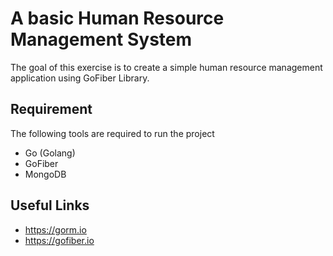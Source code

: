 # A basic Human Resource Management System

The goal of this exercise is to create a simple human resource management application using GoFiber Library. 

## Requirement
The following tools are required to run the project
<ul>
<li> Go (Golang) </li> 
<li> GoFiber </li> 
<li> MongoDB</li>
</ul>

## Useful Links
- https://gorm.io
- https://gofiber.io